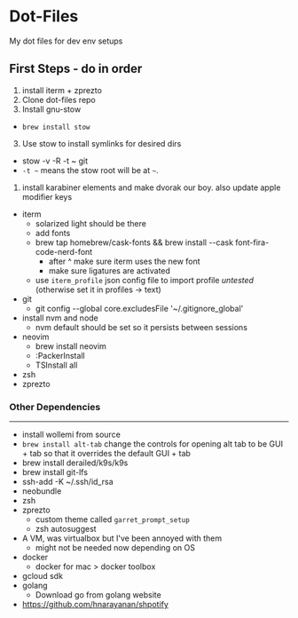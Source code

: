 # Dot-Files
My dot files for dev env setups

## First Steps - do in order
1) install iterm + zprezto
1) Clone dot-files repo
2) Install gnu-stow
  * `brew install stow` 
3) Use stow to install symlinks for desired dirs
  * stow -v -R -t ~ git
  * `-t ~` means the stow root will be at `~`.
1) install karabiner elements and make dvorak our boy. also update apple modifier keys

* iterm
  * solarized light should be there
  * add fonts
  + brew tap homebrew/cask-fonts && brew install --cask font-fira-code-nerd-font
    * after ^ make sure iterm uses the new font
    * make sure ligatures are activated
  + use `iterm_profile` json config file to import profile *untested* (otherwise set it in profiles -> text)
* git
  + git config --global core.excludesFile '~/.gitignore_global'
* install nvm and node
  * nvm default should be set so it persists between sessions
* neovim
	+ brew install neovim
	+ :PackerInstall
	+ TSInstall all
* zsh
* zprezto

### Other Dependencies
---
* install wollemi from source
* `brew install alt-tab` change the controls for opening alt tab to be GUI + tab so that it overrides the default GUI + tab
*  brew install derailed/k9s/k9s
* brew install git-lfs
* ssh-add -K ~/.ssh/id_rsa
* neobundle
* zsh
* zprezto
  - custom theme called `garret_prompt_setup`
  - zsh autosuggest
* A VM, was virtualbox but I've been annoyed with them
  - might not be needed now depending on OS
* docker
  - docker for mac > docker toolbox
* gcloud sdk
* golang
  - Download go from golang website
* https://github.com/hnarayanan/shpotify

